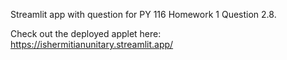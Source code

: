 Streamlit app with question for PY 116 Homework 1 Question 2.8.

Check out the deployed applet here: https://ishermitianunitary.streamlit.app/
